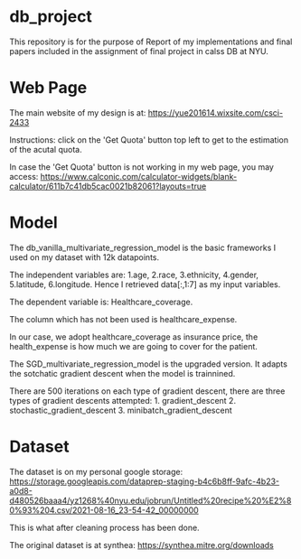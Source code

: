# db_project

This repository is for the purpose of Report of my implementations and final papers included in the assignment of final project in calss DB at NYU.

# Web Page
The main website of my design is at: https://yue201614.wixsite.com/csci-2433

Instructions: click on the 'Get Quota' button top left to get to the estimation of the acutal quota.

In case the 'Get Quota' button is not working in my web page, you may access: https://www.calconic.com/calculator-widgets/blank-calculator/611b7c41db5cac0021b82061?layouts=true 

# Model
The db_vanilla_multivariate_regression_model is the basic frameworks I used on my dataset with 12k datapoints. 

The independent variables are: 1.age, 2.race, 3.ethnicity, 4.gender, 5.latitude, 6.longitude. Hence I retrieved data[:,1:7] as my input variables. 

The dependent variable is: Healthcare_coverage. 

The column which has not been used is healthcare_expense. 

In our case, we adopt healthcare_coverage as insurance price, the health_expense is how much we are going to cover for the patient. 

The SGD_multivariate_regression_model is the upgraded version. It adapts the sotchatic gradient descent when the model is trainnined.

There are 500 iterations on each type of gradient descent, there are three types of gradient descents attempted: 1. gradient_descent 2. stochastic_gradient_descent 3. minibatch_gradient_descent


# Dataset
The dataset is on my personal google storage: https://storage.googleapis.com/dataprep-staging-b4c6b8ff-9afc-4b23-a0d8-d480526baaa4/yz1268%40nyu.edu/jobrun/Untitled%20recipe%20%E2%80%93%204.csv/2021-08-16_23-54-42_00000000

This is what after cleaning process has been done.

The original dataset is at synthea: https://synthea.mitre.org/downloads
